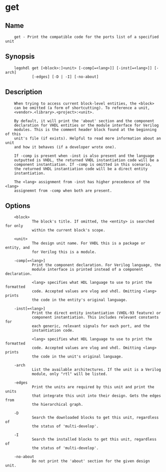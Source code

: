 # get

## Name

        get - Print the compatible code for the ports list of a specified unit

## Synopsis

        legohdl get [<block>:]<unit> [-comp[=<lang>]] [-inst[=<lang>]] [-arch]
                [-edges] [-D | -I] [-no-about]

## Description

        When trying to access current block-level entities, the <block>
        can be omitted (a form of shortcutting). To reference a unit,
        <vendor>.<library>.<project>:<unit>.

        By default, it will print the 'about' section and the component 
        declaration for VHDL entities or the module interface for Verilog 
        modules. This is the comment header block found at the beginning of this
        unit's file (if exists). Helpful to read more information about an unit 
        and how it behaves (if a developer wrote one).

        If -comp is present when -inst is also present and the language 
        outputted is VHDL, the returned VHDL instantiation code will be a 
        component instantiation. If -comp is omitted in this scenario, 
        the returned VHDL instantiation code will be a direct entity 
        instantiation.

        The <lang> assignment from -inst has higher precedence of the <lang>
        assignemnt from -comp when both are present.

## Options

        <block>
                The block's title. If omitted, the <entity> is searched for only
                within the current block's scope.

        <unit>
                The design unit name. For VHDL this is a package or entity, and
                for Verilog this is a module.

        -comp[=<lang>]
                Print the component declaration. For Verilog language, the 
                module interface is printed instead of a component declaration.

                <lang> specifies what HDL language to use to print the formatted
                code. Accepted values are vlog and vhdl. Omitting <lang> prints 
                the code in the entity's original language.

        -inst[=<lang>]
                Print the direct entity instantiation (VHDL-93 feature) or 
                component instantiation. This includes relevant constants for 
                each generic, relevant signals for each port, and the 
                instantiation code. 

                <lang> specifies what HDL language to use to print the formatted
                code. Accepted values are vlog and vhdl. Omitting <lang> prints 
                the code in the unit's original language.

        -arch
                List the available architectures. If the unit is a Verilog
                module, only "rtl" will be listed.

        -edges
                Print the units are required by this unit and print the units 
                that integrate this unit into their design. Gets the edges from
                the hierarchical graph.

        -D
                Search the downloaded blocks to get this unit, regardless of
                the status of 'multi-develop'.

        -I
                Search the installed blocks to get this unit, regardless of 
                the status of 'multi-develop'.

        -no-about
                Do not print the 'about' section for the given design unit.


